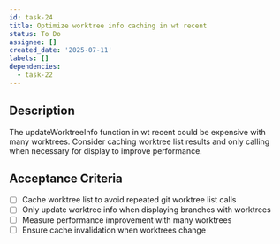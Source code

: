 ```yaml
---
id: task-24
title: Optimize worktree info caching in wt recent
status: To Do
assignee: []
created_date: '2025-07-11'
labels: []
dependencies:
  - task-22
---
```


## Description

The updateWorktreeInfo function in wt recent could be expensive with many worktrees. Consider caching worktree list results and only calling when necessary for display to improve performance.

## Acceptance Criteria

- [ ] Cache worktree list to avoid repeated git worktree list calls
- [ ] Only update worktree info when displaying branches with worktrees
- [ ] Measure performance improvement with many worktrees
- [ ] Ensure cache invalidation when worktrees change
